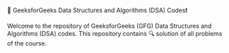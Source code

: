 🚀 GeeksforGeeks Data Structures and Algorithms (DSA) Codes❗️


Welcome to the repository of GeeksforGeeks (GFG) Data Structures and Algorithms (DSA) codes. This repository contains 🔍 solution of all problems of the course.
